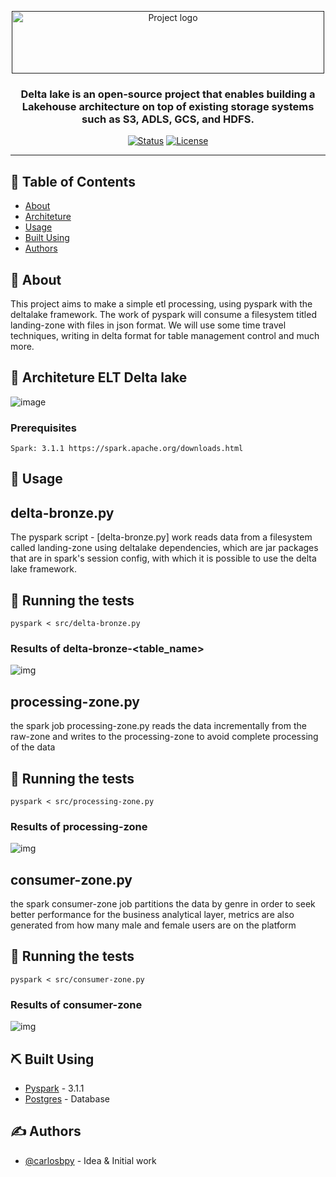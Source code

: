 <p align="center">
  <a href="" rel="noopener">
 <img width=500px height=100px src="https://docs.delta.io/latest/_static/delta-lake-logo.png" alt="Project logo"></a>
</p>

<h3 align="center">Delta lake is an open-source project that enables building a Lakehouse architecture on top of existing storage systems such as S3, ADLS, GCS, and HDFS.</h3>

<div align="center">

[![Status](https://img.shields.io/badge/status-active-success.svg)]()
[![License](https://img.shields.io/badge/license-MIT-blue.svg)](/LICENSE)

</div>

---

## 📝 Table of Contents

- [About](#about)
- [Architeture](#architeture)
- [Usage](#usage)
- [Built Using](#built_using)
- [Authors](#authors)

## 🧐 About <a name = "about"></a>

This project aims to make a simple etl processing, using pyspark with the deltalake framework. The work of pyspark will consume a filesystem titled landing-zone with files in json format. We will use some time travel techniques, writing in delta format for table management control and much more.

## 🔧 Architeture ELT Delta lake <a name = "architeture"></a>

![image](https://live-delta-io.pantheonsite.io/wp-content/uploads/2019/04/Delta-Lake-marketecture-0423c.png)

### Prerequisites

```
Spark: 3.1.1 https://spark.apache.org/downloads.html
```

## 🎈 Usage <a name="usage"></a>

## delta-bronze.py
The pyspark script - [delta-bronze.py] work reads data from a filesystem called landing-zone using deltalake dependencies, which are jar packages that are in spark's session config, with which it is possible to use the delta lake framework.
## 🔧 Running the tests

```
pyspark < src/delta-bronze.py
```

### Results of delta-bronze-<table_name>

![img](https://github.com/carlosbpy/deltalake-architecture/blob/main/docs/img/Screen%20Shot%202021-06-03%20at%2013.18.08.png)

## processing-zone.py
the spark job processing-zone.py reads the data incrementally from the raw-zone and writes to the processing-zone to avoid complete processing of the data
## 🔧 Running the tests

```
pyspark < src/processing-zone.py
```

### Results of processing-zone
![img](https://github.com/carlosbpy/pyspark-3.1.1-pgsql/blob/main/docs/processing-zone.png)

## consumer-zone.py
the spark consumer-zone job partitions the data by genre in order to seek better performance for the business analytical layer, metrics are also generated from how many male and female users are on the platform
## 🔧 Running the tests

```
pyspark < src/consumer-zone.py
```

### Results of consumer-zone
![img](https://github.com/carlosbpy/pyspark-3.1.1-pgsql/blob/main/docs/consumer-zone.png)


## ⛏️ Built Using <a name = "built_using"></a>

- [Pyspark](https://spark.apache.org/docs/latest/api/python/index.html) - 3.1.1
- [Postgres](https://hub.docker.com/_/postgres) - Database

## ✍️ Authors <a name = "authors"></a>

- [@carlosbpy](https://github.com/carlosbpy) - Idea & Initial work